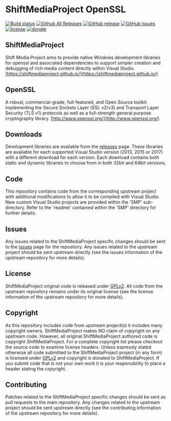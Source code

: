 ShiftMediaProject OpenSSL
=============
[![Build status](https://ci.appveyor.com/api/projects/status/3gw6vsp4mhutgvdh?svg=true)](https://ci.appveyor.com/project/Sibras/openssl)
[![Github All Releases](https://img.shields.io/github/downloads/ShiftMediaProject/openssl/total.svg)](https://github.com/ShiftMediaProject/openssl/releases)
[![GitHub release](https://img.shields.io/github/release/ShiftMediaProject/openssl.svg)](https://github.com/ShiftMediaProject/openssl/releases/latest)
[![GitHub issues](https://img.shields.io/github/issues/ShiftMediaProject/openssl.svg)](https://github.com/ShiftMediaProject/openssl/issues)
[![license](https://img.shields.io/github/license/ShiftMediaProject/openssl.svg)](https://github.com/ShiftMediaProject/openssl)
[![donate](https://img.shields.io/badge/donate-link-brightgreen.svg)](https://shiftmediaproject.github.io/8-donate/)
## ShiftMediaProject

Shift Media Project aims to provide native Windows development libraries for openssl and associated dependencies to support simpler creation and debugging of rich media content directly within Visual Studio. [https://shiftmediaproject.github.io/](https://shiftmediaproject.github.io/)

## OpenSSL

A robust, commercial-grade, full-featured, and Open Source toolkit implementing the Secure Sockets Layer (SSL v2/v3) and Transport Layer Security (TLS v1) protocols as well as a full-strength general purpose cryptography library. [http://www.openssl.org/](http://www.openssl.org/)

## Downloads

Development libraries are available from the [releases](https://github.com/ShiftMediaProject/openssl/releases) page. These libraries are available for each supported Visual Studio version (2013, 2015 or 2017) with a different download for each version. Each download contains both static and dynamic libraries to choose from in both 32bit and 64bit versions.

## Code

This repository contains code from the corresponding upstream project with additional modifications to allow it to be compiled with Visual Studio. New custom Visual Studio projects are provided within the 'SMP' sub-directory. Refer to the 'readme' contained within the 'SMP' directory for further details.

## Issues

Any issues related to the ShiftMediaProject specific changes should be sent to the [issues](https://github.com/ShiftMediaProject/openssl/issues) page for the repository. Any issues related to the upstream project should be sent upstream directly (see the issues information of the upstream repository for more details).

## License

ShiftMediaProject original code is released under [GPLv2](https://www.gnu.org/licenses/gpl-2.0.html). All code from the upstream repository remains under its original license (see the license information of the upstream repository for more details).

## Copyright

As this repository includes code from upstream project(s) it includes many copyright owners. ShiftMediaProject makes NO claim of copyright on any upstream code. However, all original ShiftMediaProject authored code is copyright ShiftMediaProject. For a complete copyright list please checkout the source code to examine license headers. Unless expressly stated otherwise all code submitted to the ShiftMediaProject project (in any form) is licensed under [GPLv2](https://www.gnu.org/licenses/gpl-2.0.html) and copyright is donated to ShiftMediaProject. If you submit code that is not your own work it is your responsibility to place a header stating the copyright.

## Contributing

Patches related to the ShiftMediaProject specific changes should be sent as pull requests to the main repository. Any changes related to the upstream project should be sent upstream directly (see the contributing information of the upstream repository for more details).